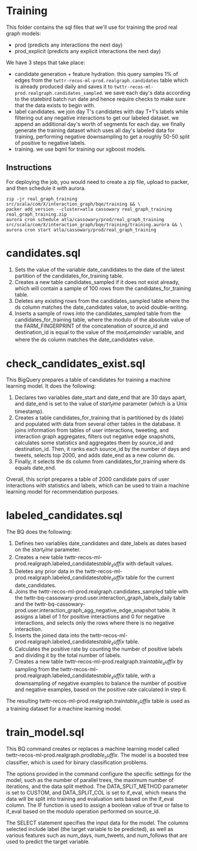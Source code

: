 # Training

This folder contains the sql files that we'll use for training the prod real graph models:
- prod (predicts any interactions the next day)
- prod_explicit (predicts any explicit interactions the next day)

We have 3 steps that take place:
- candidate generation + feature hydration. this query samples 1% of edges from the `twttr-recos-ml-prod.realgraph.candidates` table which is already produced daily and saves it to `twttr-recos-ml-prod.realgraph.candidates_sampled`. we save each day's data according to the statebird batch run date and hence require checks to make sure that the data exists to begin with.
- label candidates. we join day T's candidates with day T+1's labels while filtering out any negative interactions to get our labeled dataset. we append an additional day's worth of segments for each day. we finally generate the training dataset which uses all day's labeled data for training, performing negative downsampling to get a roughly 50-50 split of positive to negative labels.
- training. we use bqml for training our xgboost models.

## Instructions

For deploying the job, you would need to create a zip file, upload to packer, and then schedule it with aurora.

```
zip -jr real_graph_training src/scala/com/X/interaction_graph/bqe/training && \
packer add_version --cluster=atla cassowary real_graph_training real_graph_training.zip
aurora cron schedule atla/cassowary/prod/real_graph_training src/scala/com/X/interaction_graph/bqe/training/training.aurora && \
aurora cron start atla/cassowary/prod/real_graph_training
```

# candidates.sql

1. Sets the value of the variable date_candidates to the date of the latest partition of the candidates_for_training table.
2. Creates a new table candidates_sampled if it does not exist already, which will contain a sample of 100 rows from the candidates_for_training table.
3. Deletes any existing rows from the candidates_sampled table where the ds column matches the date_candidates value, to avoid double-writing.
4. Inserts a sample of rows into the candidates_sampled table from the candidates_for_training table, where the modulo of the absolute value of the FARM_FINGERPRINT of the concatenation of source_id and destination_id is equal to the value of the $mod_remainder$ variable, and where the ds column matches the date_candidates value.

# check_candidates_exist.sql

This BigQuery prepares a table of candidates for training a machine learning model. It does the following:

1. Declares two variables date_start and date_end that are 30 days apart, and date_end is set to the value of $start_time$ parameter (which is a Unix timestamp).
2. Creates a table candidates_for_training that is partitioned by ds (date) and populated with data from several other tables in the database. It joins information from tables of user interactions, tweeting, and interaction graph aggregates, filters out negative edge snapshots, calculates some statistics and aggregates them by source_id and destination_id. Then, it ranks each source_id by the number of days and tweets, selects top 2000, and adds date_end as a new column ds.
3. Finally, it selects the ds column from candidates_for_training where ds equals date_end.

Overall, this script prepares a table of 2000 candidate pairs of user interactions with statistics and labels, which can be used to train a machine learning model for recommendation purposes.

# labeled_candidates.sql

The BQ does the following:

1. Defines two variables date_candidates and date_labels as dates based on the $start_time$ parameter.
2. Creates a new table twttr-recos-ml-prod.realgraph.labeled_candidates$table_suffix$ with default values.
3. Deletes any prior data in the twttr-recos-ml-prod.realgraph.labeled_candidates$table_suffix$ table for the current date_candidates.
4. Joins the twttr-recos-ml-prod.realgraph.candidates_sampled table with the twttr-bq-cassowary-prod.user.interaction_graph_labels_daily table and the twttr-bq-cassowary-prod.user.interaction_graph_agg_negative_edge_snapshot table. It assigns a label of 1 for positive interactions and 0 for negative interactions, and selects only the rows where there is no negative interaction.
5. Inserts the joined data into the twttr-recos-ml-prod.realgraph.labeled_candidates$table_suffix$ table.
6. Calculates the positive rate by counting the number of positive labels and dividing it by the total number of labels.
7. Creates a new table twttr-recos-ml-prod.realgraph.train$table_suffix$ by sampling from the twttr-recos-ml-prod.realgraph.labeled_candidates$table_suffix$ table, with a downsampling of negative examples to balance the number of positive and negative examples, based on the positive rate calculated in step 6.

The resulting twttr-recos-ml-prod.realgraph.train$table_suffix$ table is used as a training dataset for a machine learning model.

# train_model.sql

This BQ command creates or replaces a machine learning model called twttr-recos-ml-prod.realgraph.prod$table_suffix$. The model is a boosted tree classifier, which is used for binary classification problems.

The options provided in the command configure the specific settings for the model, such as the number of parallel trees, the maximum number of iterations, and the data split method. The DATA_SPLIT_METHOD parameter is set to CUSTOM, and DATA_SPLIT_COL is set to if_eval, which means the data will be split into training and evaluation sets based on the if_eval column. The IF function is used to assign a boolean value of true or false to if_eval based on the modulo operation performed on source_id.

The SELECT statement specifies the input data for the model. The columns selected include label (the target variable to be predicted), as well as various features such as num_days, num_tweets, and num_follows that are used to predict the target variable.